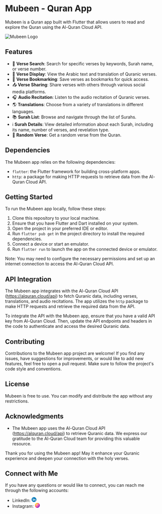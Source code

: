 # Mubeen - Quran App

Mubeen is a Quran app built with Flutter that allows users to read and explore the Quran using the Al-Quran Cloud API.

![Mubeen Logo](path/to/logo.png)

## Features

- :mag_right: **Verse Search**: Search for specific verses by keywords, Surah name, or verse number.
- :book: **Verse Display**: View the Arabic text and translation of Quranic verses.
- :bookmark_tabs: **Verse Bookmarking**: Save verses as bookmarks for quick access.
- :outbox_tray: **Verse Sharing**: Share verses with others through various social media platforms.
- :headphones: **Audio Recitation**: Listen to the audio recitation of Quranic verses.
- :earth_americas: **Translations**: Choose from a variety of translations in different languages.
- :books: **Surah List**: Browse and navigate through the list of Surahs.
- :information_source: **Surah Details**: View detailed information about each Surah, including its name, number of verses, and revelation type.
- :game_die: **Random Verse**: Get a random verse from the Quran.

## Dependencies

The Mubeen app relies on the following dependencies:

- `flutter`: the Flutter framework for building cross-platform apps.
- `http`: a package for making HTTP requests to retrieve data from the Al-Quran Cloud API.

## Getting Started

To run the Mubeen app locally, follow these steps:

1. Clone this repository to your local machine.
2. Ensure that you have Flutter and Dart installed on your system.
3. Open the project in your preferred IDE or editor.
4. Run `flutter pub get` in the project directory to install the required dependencies.
5. Connect a device or start an emulator.
6. Run `flutter run` to launch the app on the connected device or emulator.

Note: You may need to configure the necessary permissions and set up an internet connection to access the Al-Quran Cloud API.

## API Integration

The Mubeen app integrates with the Al-Quran Cloud API (https://alquran.cloud/api) to fetch Quranic data, including verses, translations, and audio recitations. The app utilizes the `http` package to make HTTP requests and retrieve the required data from the API.

To integrate the API with the Mubeen app, ensure that you have a valid API key from Al-Quran Cloud. Then, update the API endpoints and headers in the code to authenticate and access the desired Quranic data.

## Contributing

Contributions to the Mubeen app project are welcome! If you find any issues, have suggestions for improvements, or would like to add new features, feel free to open a pull request. Make sure to follow the project's code style and conventions.

## License

Mubeen is free to use. You can modify and distribute the app without any restrictions.

## Acknowledgments

- The Mubeen app uses the Al-Quran Cloud API (https://alquran.cloud/api) to retrieve Quranic data. We express our gratitude to the Al-Quran Cloud team for providing this valuable resource.

Thank you for using the Mubeen app! May it enhance your Quranic experience and deepen your connection with the holy verses.

## Connect with Me

If you have any questions or would like to connect, you can reach me through the following accounts:

- LinkedIn: [![LinkedIn](assets/linkedin.png)](https://www.linkedin.com/in/mohammed-almazouzi-40a9a123b/)
- Instagram: [![Instagram](assets/instagram.png)](https://www.instagram.com)
